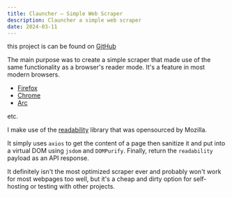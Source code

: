 ```yaml
---
title: Clauncher — Simple Web Scraper
description: Clauncher a simple web scraper
date: 2024-03-11
---
```


this project is can be found on [GitHub](https://github.com/VVoruganti/clauncher)

The main purpose was to create a simple scraper that made use of the same
functionality as a browser's reader mode. It's a feature in most modern
browsers. 

* [Firefox](https://support.mozilla.org/en-US/kb/firefox-reader-view-clutter-free-web-pages)
* [Chrome](https://support.google.com/chrome/answer/14218344?hl=en)
* [Arc](https://www.reddit.com/r/ArcBrowser/comments/yn5rfj/reader_mode_like_feature/)

etc.

I make use of the [readability](https://github.com/mozilla/readability) library
that was opensourced by Mozilla. 

It simply uses `axios` to get the content of a page then sanitize it and put
into a virtual DOM using `jsdom` and `DOMPurify`. Finally, return the
`readability` payload as an API response. 

It definitely isn't the most optimized scraper ever and probably won't work for
most webpages too well, but it's a cheap and dirty option for self-hosting or
testing with other projects. 

